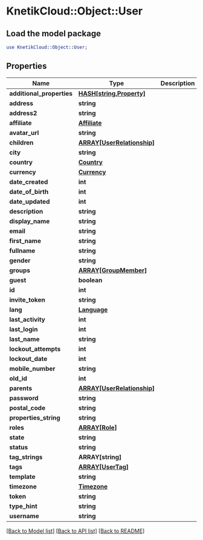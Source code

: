 # KnetikCloud::Object::User

## Load the model package
```perl
use KnetikCloud::Object::User;
```

## Properties
Name | Type | Description | Notes
------------ | ------------- | ------------- | -------------
**additional_properties** | [**HASH[string,Property]**](Property.md) |  | [optional] 
**address** | **string** |  | [optional] 
**address2** | **string** |  | [optional] 
**affiliate** | [**Affiliate**](Affiliate.md) |  | [optional] 
**avatar_url** | **string** |  | [optional] 
**children** | [**ARRAY[UserRelationship]**](UserRelationship.md) |  | [optional] 
**city** | **string** |  | [optional] 
**country** | [**Country**](Country.md) |  | [optional] 
**currency** | [**Currency**](Currency.md) |  | [optional] 
**date_created** | **int** |  | [optional] 
**date_of_birth** | **int** |  | [optional] 
**date_updated** | **int** |  | [optional] 
**description** | **string** |  | [optional] 
**display_name** | **string** |  | [optional] 
**email** | **string** |  | [optional] 
**first_name** | **string** |  | [optional] 
**fullname** | **string** |  | [optional] 
**gender** | **string** |  | [optional] 
**groups** | [**ARRAY[GroupMember]**](GroupMember.md) |  | [optional] 
**guest** | **boolean** |  | [optional] 
**id** | **int** |  | [optional] 
**invite_token** | **string** |  | [optional] 
**lang** | [**Language**](Language.md) |  | [optional] 
**last_activity** | **int** |  | [optional] 
**last_login** | **int** |  | [optional] 
**last_name** | **string** |  | [optional] 
**lockout_attempts** | **int** |  | [optional] 
**lockout_date** | **int** |  | [optional] 
**mobile_number** | **string** |  | [optional] 
**old_id** | **int** |  | [optional] 
**parents** | [**ARRAY[UserRelationship]**](UserRelationship.md) |  | [optional] 
**password** | **string** |  | [optional] 
**postal_code** | **string** |  | [optional] 
**properties_string** | **string** |  | [optional] 
**roles** | [**ARRAY[Role]**](Role.md) |  | [optional] 
**state** | **string** |  | [optional] 
**status** | **string** |  | [optional] 
**tag_strings** | **ARRAY[string]** |  | [optional] 
**tags** | [**ARRAY[UserTag]**](UserTag.md) |  | [optional] 
**template** | **string** |  | [optional] 
**timezone** | [**Timezone**](Timezone.md) |  | [optional] 
**token** | **string** |  | [optional] 
**type_hint** | **string** |  | [optional] 
**username** | **string** |  | [optional] 

[[Back to Model list]](../README.md#documentation-for-models) [[Back to API list]](../README.md#documentation-for-api-endpoints) [[Back to README]](../README.md)


